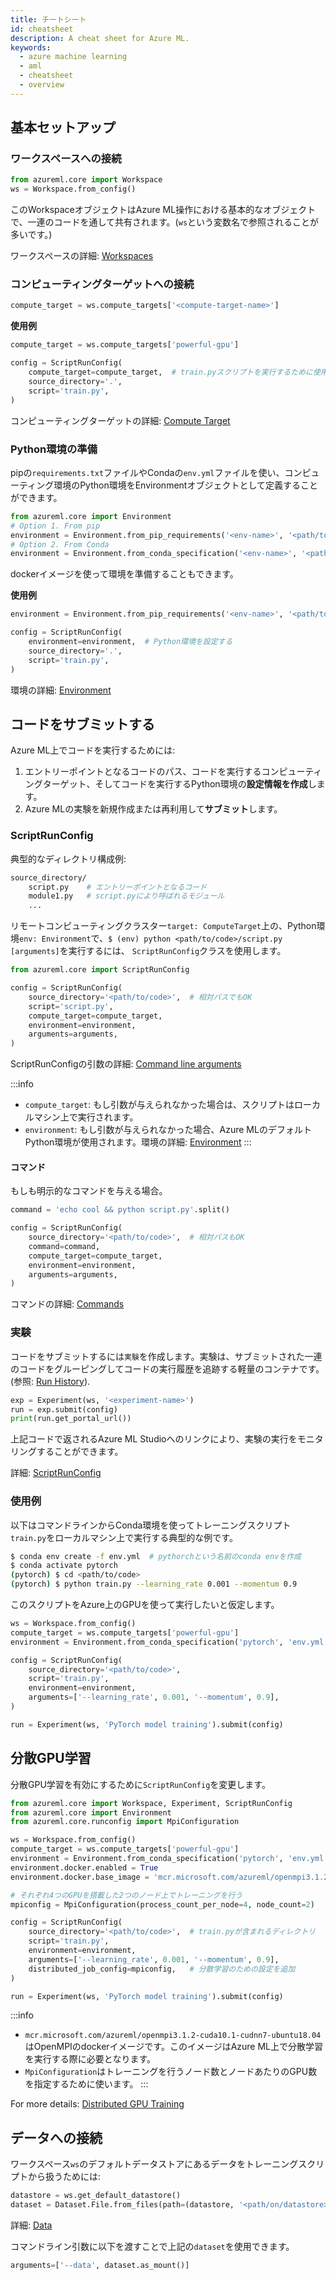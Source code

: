 ```yaml
---
title: チートシート
id: cheatsheet
description: A cheat sheet for Azure ML.
keywords:
  - azure machine learning
  - aml
  - cheatsheet
  - overview
---
```



## 基本セットアップ

### ワークスペースへの接続

```python
from azureml.core import Workspace
ws = Workspace.from_config()
```

このWorkspaceオブジェクトはAzure ML操作における基本的なオブジェクトで、一連のコードを通して共有されます。(`ws`という変数名で参照されることが多いです。)

ワークスペースの詳細: [Workspaces](./workspace.md)

### コンピューティングターゲットへの接続

```python
compute_target = ws.compute_targets['<compute-target-name>']
```

**使用例**

```python
compute_target = ws.compute_targets['powerful-gpu']

config = ScriptRunConfig(
    compute_target=compute_target,  # train.pyスクリプトを実行するために使用されるコンピューティングターゲット
    source_directory='.',
    script='train.py',
)
```

コンピューティングターゲットの詳細: [Compute Target](./compute-targets.md)

### Python環境の準備

pipの`requirements.txt`ファイルやCondaの`env.yml`ファイルを使い、コンピューティング環境のPython環境をEnvironmentオブジェクトとして定義することができます。

```python
from azureml.core import Environment
# Option 1. From pip
environment = Environment.from_pip_requirements('<env-name>', '<path/to/requirements.txt>')
# Option 2. From Conda
environment = Environment.from_conda_specification('<env-name>', '<path/to/env.yml>')
```

dockerイメージを使って環境を準備することもできます。

**使用例**

```python
environment = Environment.from_pip_requirements('<env-name>', '<path/to/requirements.txt>')

config = ScriptRunConfig(
    environment=environment,  # Python環境を設定する
    source_directory='.',
    script='train.py',
)
```

環境の詳細: [Environment](./environment.md)


## コードをサブミットする

Azure ML上でコードを実行するためには:

1. エントリーポイントとなるコードのパス、コードを実行するコンピューティングターゲット、そしてコードを実行するPython環境の**設定情報を作成**します。
2. Azure MLの実験を新規作成または再利用して**サブミット**します。

### ScriptRunConfig

典型的なディレクトリ構成例:

```bash
source_directory/
    script.py    # エントリーポイントとなるコード
    module1.py   # script.pyにより呼ばれるモジュール
    ...
```

リモートコンピューティングクラスター`target: ComputeTarget`上の、Python環境`env: Environment`で、`$ (env) python <path/to/code>/script.py [arguments]`を実行するには、 `ScriptRunConfig`クラスを使用します。

```python
from azureml.core import ScriptRunConfig

config = ScriptRunConfig(
    source_directory='<path/to/code>',  # 相対パスでもOK
    script='script.py',
    compute_target=compute_target,
    environment=environment,
    arguments=arguments,
)
```

ScriptRunConfigの引数の詳細: [Command line arguments](./script-run-config.md#command-line-arguments)

:::info
- `compute_target`: もし引数が与えられなかった場合は、スクリプトはローカルマシン上で実行されます。
- `environment`: もし引数が与えられなかった場合、Azure MLのデフォルトPython環境が使用されます。環境の詳細: [Environment](./environment.md)
:::

#### コマンド

もしも明示的なコマンドを与える場合。

```python
command = 'echo cool && python script.py'.split()

config = ScriptRunConfig(
    source_directory='<path/to/code>',  # 相対パスもOK
    command=command,
    compute_target=compute_target,
    environment=environment,
    arguments=arguments,
)
```

コマンドの詳細: [Commands](./script-run-config.md#commands)

### 実験

コードをサブミットするには`実験`を作成します。実験は、サブミットされた一連のコードをグルーピングしてコードの実行履歴を追跡する軽量のコンテナです。 (参照: [Run History](./run-history.md)).


```python
exp = Experiment(ws, '<experiment-name>')
run = exp.submit(config)
print(run.get_portal_url())
```

上記コードで返されるAzure ML Studioへのリンクにより、実験の実行をモニタリングすることができます。

詳細: [ScriptRunConfig](./script-run-config.md)

### 使用例

以下はコマンドラインからConda環境を使ってトレーニングスクリプト`train.py`をローカルマシン上で実行する典型的な例です。

```bash
$ conda env create -f env.yml  # pythorchという名前のconda envを作成
$ conda activate pytorch
(pytorch) $ cd <path/to/code>
(pytorch) $ python train.py --learning_rate 0.001 --momentum 0.9
```

このスクリプトをAzure上のGPUを使って実行したいと仮定します。

```python
ws = Workspace.from_config()
compute_target = ws.compute_targets['powerful-gpu']
environment = Environment.from_conda_specification('pytorch', 'env.yml')

config = ScriptRunConfig(
    source_directory='<path/to/code>',
    script='train.py',
    environment=environment,
    arguments=['--learning_rate', 0.001, '--momentum', 0.9],
)

run = Experiment(ws, 'PyTorch model training').submit(config)
```

## 分散GPU学習

分散GPU学習を有効にするために`ScriptRunConfig`を変更します。

```python {3,8-9,12,19}
from azureml.core import Workspace, Experiment, ScriptRunConfig
from azureml.core import Environment
from azureml.core.runconfig import MpiConfiguration

ws = Workspace.from_config()
compute_target = ws.compute_targets['powerful-gpu']
environment = Environment.from_conda_specification('pytorch', 'env.yml')
environment.docker.enabled = True
environment.docker.base_image = 'mcr.microsoft.com/azureml/openmpi3.1.2-cuda10.1-cudnn7-ubuntu18.04'

# それぞれ4つのGPUを搭載した2つのノード上でトレーニングを行う
mpiconfig = MpiConfiguration(process_count_per_node=4, node_count=2)

config = ScriptRunConfig(
    source_directory='<path/to/code>',  # train.pyが含まれるディレクトリ
    script='train.py',
    environment=environment,
    arguments=['--learning_rate', 0.001, '--momentum', 0.9],
    distributed_job_config=mpiconfig,   # 分散学習のための設定を追加
)

run = Experiment(ws, 'PyTorch model training').submit(config)
```

:::info
- `mcr.microsoft.com/azureml/openmpi3.1.2-cuda10.1-cudnn7-ubuntu18.04`はOpenMPIのdockerイメージです。このイメージはAzure ML上で分散学習を実行する際に必要となります。
- `MpiConfiguration`はトレーニングを行うノード数とノードあたりのGPU数を指定するために使います。
:::

For more details: [Distributed GPU Training](./distributed-training.md)

## データへの接続

ワークスペース`ws`のデフォルトデータストアにあるデータをトレーニングスクリプトから扱うためには:

```python
datastore = ws.get_default_datastore()
dataset = Dataset.File.from_files(path=(datastore, '<path/on/datastore>'))
```
詳細: [Data](./data.md)

コマンドライン引数に以下を渡すことで上記の`dataset`を使用できます。

```python
arguments=['--data', dataset.as_mount()]
```
